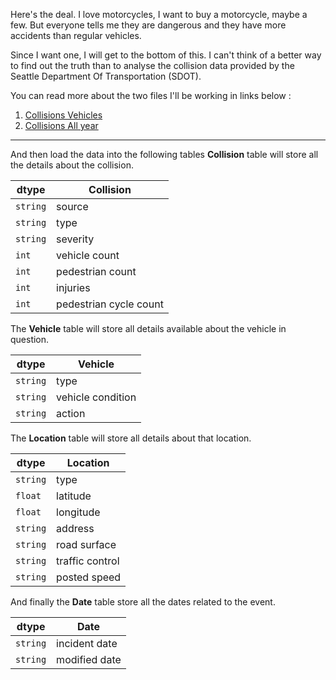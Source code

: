 Here's the deal. I love motorcycles, I want to buy a motorcycle, maybe a few. But everyone tells me they are dangerous and they have more accidents than regular vehicles.

Since I want one, I will get to the bottom of this. I can't think of a better way to find out the truth than to analyse the collision data provided by the Seattle Department Of Transportation (SDOT).

You can read more about the two files I'll be working in links below :
1. [Collisions Vehicles](https://data-seattlecitygis.opendata.arcgis.com/datasets/SeattleCityGIS::sdot-collisions-vehicles/about)
2. [Collisions All year](https://data-seattlecitygis.opendata.arcgis.com/datasets/SeattleCityGIS::sdot-collisions-all-years-2/about)
***


And then load the data into the following tables
**Collision** table will store all the details about the collision.

dtype | Collision |
--- | --- |
`string` |source |
`string` |type |
`string` |severity |
`int` |vehicle count |
`int` |pedestrian count |
`int` |injuries |
`int` |pedestrian cycle count |

The **Vehicle** table will store all details available about the vehicle in question.

dtype | Vehicle |
--- | --- |
`string` |type |
`string` |vehicle condition |
`string` |action |


The **Location** table will store all details about that location.

dtype | Location |
--- | --- |
`string` |type |
`float` |latitude |
`float` |longitude |
`string` |address |
`string` |road surface |
`string` |traffic control |
`string` |posted speed |


And finally the **Date** table store all the dates related to the event.

dtype | Date |
--- | --- |
`string` |incident date |
`string` |modified date |

